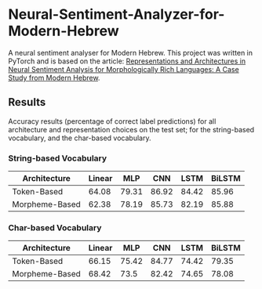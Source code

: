 # Neural-Sentiment-Analyzer-for-Modern-Hebrew

A neural sentiment analyser for Modern Hebrew. This project was written in PyTorch and is based on the article: 
[Representations and Architectures in Neural Sentiment Analysis for
Morphologically Rich Languages: A Case Study from Modern Hebrew](https://www.aclweb.org/anthology/C18-1190.pdf).


## Results

Accuracy results (percentage of correct label predictions) for all architecture and representation
choices on the test set; for the string-based vocabulary, and the char-based vocabulary.

### String-based Vocabulary

Architecture | Linear | MLP | CNN | LSTM | BiLSTM | 
--- | --- | --- | --- |--- |--- |
 Token-Based| 64.08 | 79.31 | 86.92 | 84.42 | 85.96 |
 Morpheme-Based| 62.38 | 78.19 | 85.73 | 82.19 | 85.88 | 

### Char-based Vocabulary

Architecture | Linear | MLP | CNN | LSTM | BiLSTM | 
--- | --- | --- | --- |--- |--- |
 Token-Based| 66.15 | 75.42 | 84.77 | 74.42 | 79.35 |
 Morpheme-Based| 68.42 | 73.5 | 82.42 | 74.65 | 78.08 | 
